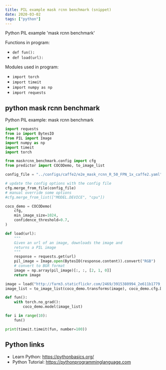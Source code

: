 ```yaml
---
title: PIL example mask rcnn benchmark (snippet)
date: 2020-03-02
tags: ["python"]
---
```

Python PIL example 'mask rcnn benchmark'

Functions in program: 
* `def fun():`
* `def load(url):`

Modules used in program: 
* `import torch`
* `import timeit`
* `import numpy as np`
* `import requests`

## python mask rcnn benchmark

Python PIL example: mask rcnn benchmark

```python
import requests
from io import BytesIO
from PIL import Image
import numpy as np
import timeit
import torch

from maskrcnn_benchmark.config import cfg
from predictor import COCODemo, to_image_list

config_file = "../configs/caffe2/e2e_mask_rcnn_R_50_FPN_1x_caffe2.yaml"

# update the config options with the config file
cfg.merge_from_file(config_file)
# manual override some options
#cfg.merge_from_list(["MODEL.DEVICE", "cpu"])

coco_demo = COCODemo(
    cfg,
    min_image_size=1024,
    confidence_threshold=0.7,
)

def load(url):
    """
    Given an url of an image, downloads the image and
    returns a PIL image
    """
    response = requests.get(url)
    pil_image = Image.open(BytesIO(response.content)).convert("RGB")
    # convert to BGR format
    image = np.array(pil_image)[:, :, [2, 1, 0]]
    return image

image = load("http://farm3.staticflickr.com/2469/3915380994_2e611b1779_z.jpg")
image_list = to_image_list(coco_demo.transforms(image), coco_demo.cfg.DATALOADER.SIZE_DIVISIBILITY).to('cuda')

def fun():
    with torch.no_grad():
        coco_demo.model(image_list)

for i in range(10):
    fun()

print(timeit.timeit(fun, number=100))

```

## Python links

- Learn Python: https://pythonbasics.org/
- Python Tutorial: https://pythonprogramminglanguage.com
